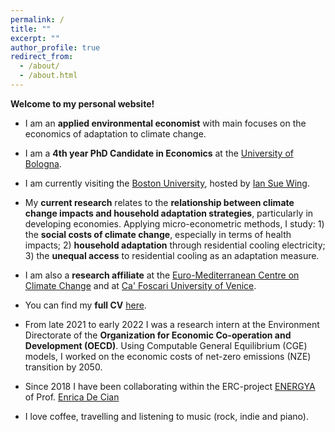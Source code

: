 ```yaml
---
permalink: /
title: ""
excerpt: ""
author_profile: true
redirect_from: 
  - /about/
  - /about.html
---
```


**Welcome to my personal website!** 

- I am an **applied environmental economist** with main focuses on the economics of adaptation to climate change. 

- I am a **4th year PhD Candidate in Economics** at the [University of Bologna](https://www.unibo.it/it). 

- I am currently visiting the [Boston University](https://www.bu.edu/), hosted by [Ian Sue Wing](https://people.bu.edu/isw/).

- My **current research** relates to the **relationship between climate change impacts and household adaptation strategies**, particularly in developing economies. Applying micro-econometric methods, I study: 1) the **social costs of climate change**, especially in terms of health impacts; 2) **household adaptation** through residential cooling electricity; 3) the **unequal access** to residential cooling as an adaptation measure.

- I am also a **research affiliate** at the [Euro-Mediterranean Centre on Climate Change](https://www.cmcc.it/) and at [Ca' Foscari University of Venice](https://www.unive.it/).

- You can find my **full CV** [here](https://fpavanello.github.io/files/CV.pdf).

- From late 2021 to early 2022 I was a research intern at the Environment Directorate of the **Organization for Economic Co-operation and Development (OECD)**. Using Computable General Equilibrium (CGE) models, I worked on the economic costs of net-zero emissions (NZE) transition by 2050.

- Since 2018 I have been collaborating within the ERC-project [ENERGYA](http://www.energy-a.eu/) of Prof. [Enrica De Cian](https://www.unive.it/data/people/5591358/)

- I love coffee, travelling and listening to music (rock, indie and piano).
